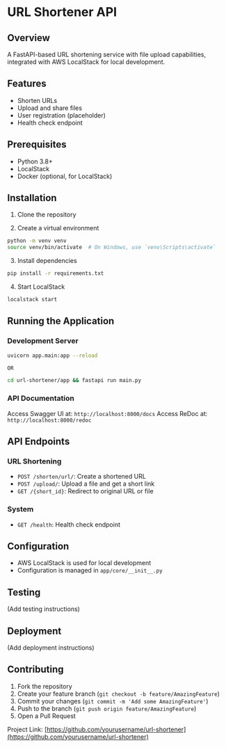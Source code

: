 # URL Shortener API

## Overview
A FastAPI-based URL shortening service with file upload capabilities, integrated with AWS LocalStack for local development.

## Features
- Shorten URLs
- Upload and share files
- User registration (placeholder)
- Health check endpoint

## Prerequisites
- Python 3.8+
- LocalStack
- Docker (optional, for LocalStack)

## Installation

1. Clone the repository

2. Create a virtual environment
```bash
python -m venv venv
source venv/bin/activate  # On Windows, use `venv\Scripts\activate`
```

3. Install dependencies
```bash
pip install -r requirements.txt
```

4. Start LocalStack
```bash
localstack start
```

## Running the Application

### Development Server
```bash
uvicorn app.main:app --reload

OR 

cd url-shortener/app && fastapi run main.py
```

### API Documentation
Access Swagger UI at: `http://localhost:8000/docs`
Access ReDoc at: `http://localhost:8000/redoc`

## API Endpoints

### URL Shortening
- `POST /shorten/url/`: Create a shortened URL
- `POST /upload/`: Upload a file and get a short link
- `GET /{short_id}`: Redirect to original URL or file

### System
- `GET /health`: Health check endpoint

## Configuration
- AWS LocalStack is used for local development
- Configuration is managed in `app/core/__init__.py`

## Testing
(Add testing instructions)

## Deployment
(Add deployment instructions)

## Contributing
1. Fork the repository
2. Create your feature branch (`git checkout -b feature/AmazingFeature`)
3. Commit your changes (`git commit -m 'Add some AmazingFeature'`)
4. Push to the branch (`git push origin feature/AmazingFeature`)
5. Open a Pull Request



Project Link: [https://github.com/yourusername/url-shortener](https://github.com/yourusername/url-shortener)

